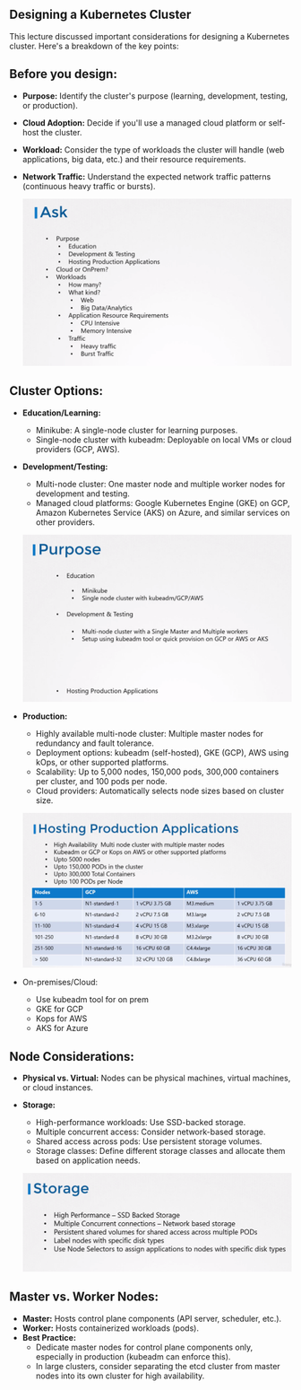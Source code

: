 ## Designing a Kubernetes Cluster

This lecture discussed important considerations for designing a Kubernetes cluster.
Here's a breakdown of the key points:

## **Before you design:**

* **Purpose:** Identify the cluster's purpose (learning, development, testing, or production).
* **Cloud Adoption:** Decide if you'll use a managed cloud platform or self-host the cluster.
* **Workload:** Consider the type of workloads the cluster will handle (web applications, big data, etc.) and their resource requirements.
* **Network Traffic:** Understand the expected network traffic patterns (continuous heavy traffic or bursts).
  
  ![k8s-design](../../images/design.png)

## **Cluster Options:**

* **Education/Learning:**
  
  * Minikube: A single-node cluster for learning purposes.
  * Single-node cluster with kubeadm: Deployable on local VMs or cloud providers (GCP, AWS).
* **Development/Testing:**
  
  * Multi-node cluster: One master node and multiple worker nodes for development and testing.
  * Managed cloud platforms: Google Kubernetes Engine (GKE) on GCP, Amazon Kubernetes Service (AKS) on Azure, and similar services on other providers.
  
  ![k8s-design](../../images/design1.png)
* **Production:**
  
  * Highly available multi-node cluster: Multiple master nodes for redundancy and fault tolerance.
  * Deployment options: kubeadm (self-hosted), GKE (GCP), AWS using kOps, or other supported platforms.
  * Scalability: Up to 5,000 nodes, 150,000 pods, 300,000 containers per cluster, and 100 pods per node.
  * Cloud providers: Automatically selects node sizes based on cluster size.
  
  ![k8s-design](../../images/design2.png)
* On-premises/Cloud:
  
  * Use kubeadm tool for on prem
  * GKE for GCP
  * Kops for AWS
  * AKS for Azure

## **Node Considerations:**

* **Physical vs. Virtual:** Nodes can be physical machines, virtual machines, or cloud instances.
* **Storage:**
  * High-performance workloads: Use SSD-backed storage.
  * Multiple concurrent access: Consider network-based storage.
  * Shared access across pods: Use persistent storage volumes.
  * Storage classes: Define different storage classes and allocate them based on application needs.
    
   ![k8s-design](../../images/design3.png)

## **Master vs. Worker Nodes:**

* **Master:** Hosts control plane components (API server, scheduler, etc.).
* **Worker:** Hosts containerized workloads (pods).
* **Best Practice:**
  * Dedicate master nodes for control plane components only, especially in production (kubeadm can enforce this).
  * In large clusters, consider separating the etcd cluster from master nodes into its own cluster for high availability.



